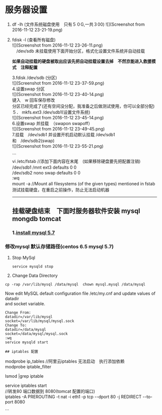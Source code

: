 # 服务器设置

1. df -lh  \(文件系统磁盘使用　只有５０G,一共３00\)
   ![](Screenshot from 2016-11-12 23-21-19.png)
2. fdisk -l  \(查看所有磁盘\)　　  
   ![](Screenshot from 2016-11-12 23-26-11.png)  
   　\/dev\/sdb 未挂载使用下面开始分区，格式化设置文件系统并自动挂载

   **如果自动挂载的硬盘被取出应该先把自动挂载设置去掉　不然京能进入救援模式　注释配置**

   3.fdisk /dev/sdb \(分区\)  
   ![](Screenshot from 2016-11-12 23-37-59.png)  
   4.设置swap 分区  
   ![](Screenshot from 2016-11-12 23-40-14.png)  
       键入　w 回车保存修改  
       分区已经完成了\(还有空间没分配，我准备之后做测试使用，你可以全部分配\)  
   ５． mkfs.ext3 \/dev\/sdb1\(设置文件系统\)  
   ![](Screenshot from 2016-11-12 23-45-14.png)  
   6.设置swap 并挂载　（swapon swapoff）  
   ![](Screenshot from 2016-11-12 23-49-45.png)  
   7.挂载　\/dev\/sdb1 并设置开机启动默认挂载 \/dev\/sdb1 和　\/dev\/sdb2\(swap\)  
   ![](Screenshot from 2016-11-12 23-55-21.png)

   \`\`\`  
   vi /etc/fstab                 //添加下面内容在末尾　\(如果移除硬盘要先把配置注销\)  
   /dev/sdb1 /mnt ext3 defaults 0 0　  
   /dev/sdb2 nono swap defaults 0 0   
   :wq  
   mount -a //Mount all filesystems \(of the given types\) mentioned in fstab　测试挂载硬盘，在重启之前操作，防止无法启动机器

   ---

   ## 挂载硬盘结束　下面时服务器软件安装 mysql mongdb tomcat

   ### 1.[install mysql 5.7](http://dev.mysql.com/doc/refman/5.7/en/linux-installation-yum-repo.html)


### 修改mysql 默认存储路径\(centos 6.5 mysql 5.7\)

1. Stop MySql
   ```
   service mysqld stop
   ```

2. Change Data Directory

```
cp -rap /var/lib/mysql /data/mysql  chown mysql.mysql /data/mysql
```

Now edit MySQL default configuration file /etc/my.cnf and update values of datadir   
and socket variable.

```
Change From: 
datadir=/var/lib/mysql
socket=/var/lib/mysql/mysql.sock 
Change To:   
datadir=/data/mysql 
socket=/data/mysql/mysql.sock
:wq
service mysqld start

## iptables 配置
```

modprobe ip\_tables  //阿里云iptables 无法启动　执行添加依赖  
modprobe iptable\_filter

lsmod \|grep iptable

service iptables start  
//转发80 端口数据到 8080\(tomcat 配置的端口\)  
iptables -A PREROUTING -t nat -i eth1 -p tcp --dport 80 -j REDIRECT --to-port 8080

\`\`\`


